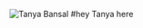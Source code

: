![Tanya Bansal](https://user-images.githubusercontent.com/72347751/153769685-4aa1bc82-fb70-461c-8d85-c5dc0265a19e.gif)
#hey Tanya here
